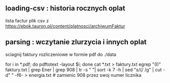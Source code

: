 

## loading-csv : historia rocznych oplat

lista factur plik csv z https://ebok.tauron.pl/content/platnosci/archiwumFaktur


## parsing : wczytanie zlurzycia i innych oplat

sciagnij faktury rozliczeniowe w formie pdf do ./data


for i in *.pdf; do  pdftotext -layout $i; done
cat *.txt > faktury.txt
egrep "(I)" faktury.txt | grep Ener | grep 908 | tr -s " "| sort -k 7 -h | sed "s/(/ /g" | cut -d" " -f6- > energia.txt # zamienic 908 przez swoj numer licznika


